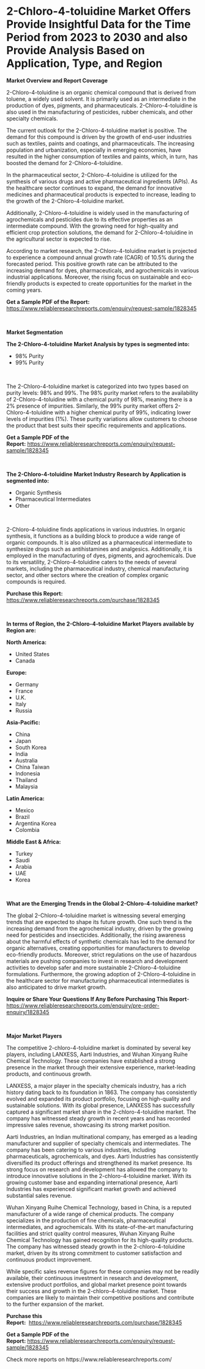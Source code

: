 <p><h1>2-Chloro-4-toluidine Market Offers Provide Insightful Data for the Time Period from 2023 to 2030 and also Provide Analysis Based on Application, Type, and Region</h1></p><p><strong>Market Overview and Report Coverage</strong></p>
<p><p>2-Chloro-4-toluidine is an organic chemical compound that is derived from toluene, a widely used solvent. It is primarily used as an intermediate in the production of dyes, pigments, and pharmaceuticals. 2-Chloro-4-toluidine is also used in the manufacturing of pesticides, rubber chemicals, and other specialty chemicals.</p><p>The current outlook for the 2-Chloro-4-toluidine market is positive. The demand for this compound is driven by the growth of end-user industries such as textiles, paints and coatings, and pharmaceuticals. The increasing population and urbanization, especially in emerging economies, have resulted in the higher consumption of textiles and paints, which, in turn, has boosted the demand for 2-Chloro-4-toluidine.</p><p>In the pharmaceutical sector, 2-Chloro-4-toluidine is utilized for the synthesis of various drugs and active pharmaceutical ingredients (APIs). As the healthcare sector continues to expand, the demand for innovative medicines and pharmaceutical products is expected to increase, leading to the growth of the 2-Chloro-4-toluidine market.</p><p>Additionally, 2-Chloro-4-toluidine is widely used in the manufacturing of agrochemicals and pesticides due to its effective properties as an intermediate compound. With the growing need for high-quality and efficient crop protection solutions, the demand for 2-Chloro-4-toluidine in the agricultural sector is expected to rise.</p><p>According to market research, the 2-Chloro-4-toluidine market is projected to experience a compound annual growth rate (CAGR) of 10.5% during the forecasted period. This positive growth rate can be attributed to the increasing demand for dyes, pharmaceuticals, and agrochemicals in various industrial applications. Moreover, the rising focus on sustainable and eco-friendly products is expected to create opportunities for the market in the coming years.</p></p>
<p><strong>Get a Sample PDF of the Report:</strong> <a href="https://www.reliableresearchreports.com/enquiry/request-sample/1828345">https://www.reliableresearchreports.com/enquiry/request-sample/1828345</a></p>
<p>&nbsp;</p>
<p><strong>Market Segmentation</strong></p>
<p><strong>The 2-Chloro-4-toluidine Market Analysis by types is segmented into:</strong></p>
<p><ul><li>98% Purity</li><li>99% Purity</li></ul></p>
<p>&nbsp;</p>
<p><p>The 2-Chloro-4-toluidine market is categorized into two types based on purity levels: 98% and 99%. The 98% purity market refers to the availability of 2-Chloro-4-toluidine with a chemical purity of 98%, meaning there is a 2% presence of impurities. Similarly, the 99% purity market offers 2-Chloro-4-toluidine with a higher chemical purity of 99%, indicating lower levels of impurities (1%). These purity variations allow customers to choose the product that best suits their specific requirements and applications.</p></p>
<p><strong>Get a Sample PDF of the Report:</strong>&nbsp;<a href="https://www.reliableresearchreports.com/enquiry/request-sample/1828345">https://www.reliableresearchreports.com/enquiry/request-sample/1828345</a></p>
<p>&nbsp;</p>
<p><strong>The 2-Chloro-4-toluidine Market Industry Research by Application is segmented into:</strong></p>
<p><ul><li>Organic Synthesis</li><li>Pharmaceutical Intermediates</li><li>Other</li></ul></p>
<p>&nbsp;</p>
<p><p>2-Chloro-4-toluidine finds applications in various industries. In organic synthesis, it functions as a building block to produce a wide range of organic compounds. It is also utilized as a pharmaceutical intermediate to synthesize drugs such as antihistamines and analgesics. Additionally, it is employed in the manufacturing of dyes, pigments, and agrochemicals. Due to its versatility, 2-Chloro-4-toluidine caters to the needs of several markets, including the pharmaceutical industry, chemical manufacturing sector, and other sectors where the creation of complex organic compounds is required.</p></p>
<p><strong>Purchase this Report:</strong>&nbsp; <a href="https://www.reliableresearchreports.com/purchase/1828345">https://www.reliableresearchreports.com/purchase/1828345</a></p>
<p>&nbsp;</p>
<p><strong>In terms of Region, the 2-Chloro-4-toluidine Market Players available by Region are:</strong></p>
<p>
    <p> <strong> North America: </strong>
        <ul>
            <li>United States</li>
            <li>Canada</li>
        </ul>
        </p> 
    <p> <strong> Europe: </strong>
        <ul>
            <li>Germany</li>
            <li>France</li>
            <li>U.K.</li>
            <li>Italy</li>
            <li>Russia</li>
        </ul>
        </p> 
    <p> <strong> Asia-Pacific: </strong>
        <ul>
            <li>China</li>
            <li>Japan</li>
            <li>South Korea</li>
            <li>India</li>
            <li>Australia</li>
            <li>China Taiwan</li>
            <li>Indonesia</li>
            <li>Thailand</li>
            <li>Malaysia</li>
        </ul>
        </p> 
    <p> <strong> Latin America: </strong>
        <ul>
            <li>Mexico</li>
            <li>Brazil</li>
            <li>Argentina Korea</li>
            <li>Colombia</li>
        </ul>
        </p> 
    <p> <strong> Middle East & Africa: </strong>
        <ul>
            <li>Turkey</li>
            <li>Saudi</li>
            <li>Arabia</li>
            <li>UAE</li>
            <li>Korea</li>
        </ul>
    </p>
    </p>
<p>&nbsp;</p>
<p><strong>What are the Emerging Trends in the Global 2-Chloro-4-toluidine market?</strong></p>
<p><p>The global 2-Chloro-4-toluidine market is witnessing several emerging trends that are expected to shape its future growth. One such trend is the increasing demand from the agrochemical industry, driven by the growing need for pesticides and insecticides. Additionally, the rising awareness about the harmful effects of synthetic chemicals has led to the demand for organic alternatives, creating opportunities for manufacturers to develop eco-friendly products. Moreover, strict regulations on the use of hazardous materials are pushing companies to invest in research and development activities to develop safer and more sustainable 2-Chloro-4-toluidine formulations. Furthermore, the growing adoption of 2-Chloro-4-toluidine in the healthcare sector for manufacturing pharmaceutical intermediates is also anticipated to drive market growth.</p></p>
<p><strong>Inquire or Share Your Questions If Any Before Purchasing This Report</strong>- <a href="https://www.reliableresearchreports.com/enquiry/pre-order-enquiry/1828345">https://www.reliableresearchreports.com/enquiry/pre-order-enquiry/1828345</a></p>
<p>&nbsp;</p>
<p><strong>Major Market Players</strong></p>
<p><p>The competitive 2-chloro-4-toluidine market is dominated by several key players, including LANXESS, Aarti Industries, and Wuhan Xinyang Ruihe Chemical Technology. These companies have established a strong presence in the market through their extensive experience, market-leading products, and continuous growth.</p><p>LANXESS, a major player in the specialty chemicals industry, has a rich history dating back to its foundation in 1863. The company has consistently evolved and expanded its product portfolio, focusing on high-quality and sustainable solutions. With its global presence, LANXESS has successfully captured a significant market share in the 2-chloro-4-toluidine market. The company has witnessed steady growth in recent years and has recorded impressive sales revenue, showcasing its strong market position.</p><p>Aarti Industries, an Indian multinational company, has emerged as a leading manufacturer and supplier of specialty chemicals and intermediates. The company has been catering to various industries, including pharmaceuticals, agrochemicals, and dyes. Aarti Industries has consistently diversified its product offerings and strengthened its market presence. Its strong focus on research and development has allowed the company to introduce innovative solutions in the 2-chloro-4-toluidine market. With its growing customer base and expanding international presence, Aarti Industries has experienced significant market growth and achieved substantial sales revenue.</p><p>Wuhan Xinyang Ruihe Chemical Technology, based in China, is a reputed manufacturer of a wide range of chemical products. The company specializes in the production of fine chemicals, pharmaceutical intermediates, and agrochemicals. With its state-of-the-art manufacturing facilities and strict quality control measures, Wuhan Xinyang Ruihe Chemical Technology has gained recognition for its high-quality products. The company has witnessed steady growth in the 2-chloro-4-toluidine market, driven by its strong commitment to customer satisfaction and continuous product improvement.</p><p>While specific sales revenue figures for these companies may not be readily available, their continuous investment in research and development, extensive product portfolios, and global market presence point towards their success and growth in the 2-chloro-4-toluidine market. These companies are likely to maintain their competitive positions and contribute to the further expansion of the market.</p></p>
<p><strong>Purchase this Report:</strong>&nbsp;&nbsp;<a href="https://www.reliableresearchreports.com/purchase/1828345">https://www.reliableresearchreports.com/purchase/1828345</a></p>
<p></p>
<p><strong>Get a Sample PDF of the Report:</strong>&nbsp;<a href="https://www.reliableresearchreports.com/enquiry/request-sample/1828345">https://www.reliableresearchreports.com/enquiry/request-sample/1828345</a></p>
<p>Check more reports on https://www.reliableresearchreports.com/</p>